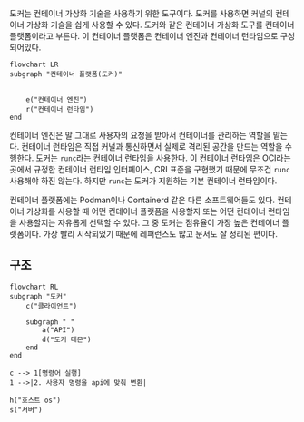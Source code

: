 도커는 컨테이너 가상화 기술을 사용하기 위한 도구이다. 도커를 사용하면 커널의 컨테이너 가상화 기술을 쉽게 사용할 수 있다. 도커와 같은 컨테이너 가상화 도구를 컨테이너 플랫폼이라고 부른다. 이 컨테이너 플랫폼은 컨테이너 엔진과 컨테이너 런타임으로 구성되어있다.

```mermaid
flowchart LR
subgraph "컨테이너 플랫폼(도커)"


	e("컨테이너 엔진")
	r("컨테이너 런타임")
end
```

컨테이너 엔진은 말 그대로 사용자의 요청을 받아서 컨테이너를 관리하는 역할을 맡는다. 컨테이너 런타임은 직접 커널과 통신하면서 실제로 격리된 공간을 만드는 역할을 수행한다. 도커는 `runc`라는 컨테이너 런타임을 사용한다. 이 컨테이너 런타임은 OCI라는 곳에서 규정한 컨테이너 런타임 인터페이스, CRI 표준을 구현했기 때문에 무조건 `runc`사용해야 하진 않는다. 하지만 `runc`는 도커가 지원하는 기본 컨테이너 런타임이다.

컨테이너 플랫폼에는 Podman이나 Containerd 같은 다른 소프트웨어들도 있다. 컨테이너 가상화를 사용할 때 어떤 컨테이너 플랫폼을 사용할지 또는 어떤 컨테이너 런타임을 사용할지는 자유롭게 선택할 수 있다. 그 중 도커는 점유율이 가장 높은 컨테이너 플랫폼이다. 가장 빨리 시작되었기 때문에 레퍼런스도 많고 문서도 잘 정리된 편이다.

## 구조
```mermaid
flowchart RL
subgraph "도커"
	c("클라이언트")
	
	subgraph " "
		a("API")
		d("도커 데몬")
	end
end

c --> 1[명령어 실행]
1 -->|2. 사용자 명령을 api에 맞춰 변환|

h("호스트 os")
s("서버")
```